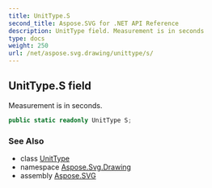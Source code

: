 ```yaml
---
title: UnitType.S
second_title: Aspose.SVG for .NET API Reference
description: UnitType field. Measurement is in seconds
type: docs
weight: 250
url: /net/aspose.svg.drawing/unittype/s/
---
```

## UnitType.S field

Measurement is in seconds.

```csharp
public static readonly UnitType S;
```

### See Also

* class [UnitType](../)
* namespace [Aspose.Svg.Drawing](../../unittype/)
* assembly [Aspose.SVG](../../../)
